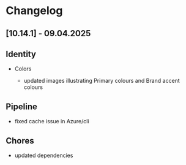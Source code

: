 # Changelog

## \[10.14.1\] - 09.04.2025

## Identity

- Colors

  - updated images illustrating Primary colours and Brand accent colours

## Pipeline

- fixed cache issue in Azure/cli

## Chores

- updated dependencies
